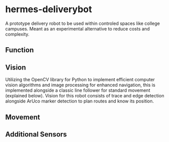 # hermes-deliverybot
A prototype delivery robot to be used within controled spaces like college campuses. Meant as an experimental alternative to reduce costs and complexity.

## Function

## Vision
Utilizing the OpenCV library for Python to implement efficient computer vision algorithms and image processing for enhanced navigation, this is implemented alongside a classic line follower for standard movement (explained below). Vision for this robot consists of trace and edge detection alongside ArUco marker detection to plan routes and know its position.

## Movement

## Additional Sensors
